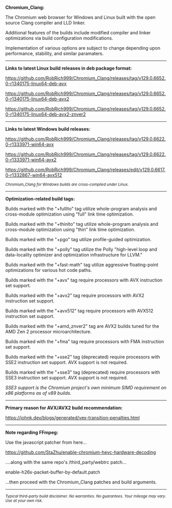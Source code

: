 **Chromium_Clang:**

The Chromium web browser for Windows and Linux built with the open source Clang compiler and LLD linker.

Additional features of the builds include modified compiler and linker optimizations via build configuration modifications.

Implementation of various options are subject to change depending upon performance, stability, and similar paramaters.

****

**Links to latest Linux build releases in deb package format:**

https://github.com/RobRich999/Chromium_Clang/releases/tag/v129.0.6652.0-r1340175-linux64-deb-avx

https://github.com/RobRich999/Chromium_Clang/releases/tag/v129.0.6652.0-r1340175-linux64-deb-avx2

https://github.com/RobRich999/Chromium_Clang/releases/tag/v129.0.6652.0-r1340175-linux64-deb-avx2-znver2

****

**Links to latest Windows build releases:**

https://github.com/RobRich999/Chromium_Clang/releases/tag/v129.0.6622.0-r1333971-win64-avx

https://github.com/RobRich999/Chromium_Clang/releases/tag/v129.0.6622.0-r1333971-win64-avx2

https://github.com/RobRich999/Chromium_Clang/releases/edit/v129.0.6617.0-r1332867-win64-avx512

<sub>*Chromium_Clang for Windows builds are cross-compiled under Linux.*</sub>

****

**Optimization-related build tags:**

Builds marked with the "+fulllto" tag utilize whole-program analysis and cross-module optimization using "full" link time optimization.

Builds marked with the "+thinlto" tag utilize whole-program analysis and cross-module optimization using "thin" link time optimization.

Builds marked with the "+pgo" tag utilize profile-guided optimization.

Builds marked with the "+polly" tag utilize the Polly "high-level loop and data-locality optimizer and optimization infrastructure for LLVM."

Builds marked with the "+fast-math" tag utilize aggressive floating-point optimizations for various hot code paths.

Builds marked with the "+avx" tag require processors with AVX instruction set support.

Builds marked with the "+avx2" tag require processors with AVX2 instruction set support.

Builds marked with the "+avx512" tag require processors with AVX512 instruction set support.

Builds marked with the "+amd_znver2" tag are AVX2 builds tuned for the AMD Zen 2 processor microarchitecture.

Builds marked with the "+fma" tag require processors with FMA instruction set support.

Builds marked with the "+sse2" tag (deprecated) require processors with SSE2 instruction set support. AVX support is not required.

Builds marked with the "+sse3" tag (deprecated) require processors with SSE3 instruction set support. AVX support is not required.

*SSE3 support is the Chromium project's own minimum SIMD requirement on x86 platforms as of v89 builds.*

****

**Primary reason for AVX/AVX2 build recommendation:**

https://johnk.dev/blogs/generated/vex-transition-penalties.html


****

**Note regarding FFmpeg:**

Use the javascript patcher from here...

https://github.com/StaZhu/enable-chromium-hevc-hardware-decoding

....along with the same repo's /third_party/webtrc patch...

enable-h26x-packet-buffer-by-default.patch

...then proceed with the Chromium_Clang patches and build arguments.

****

<sub>*Typical third-party build disclaimer. No warranties. No guarantees. Your mileage may vary. Use at your own risk.*</sub>
